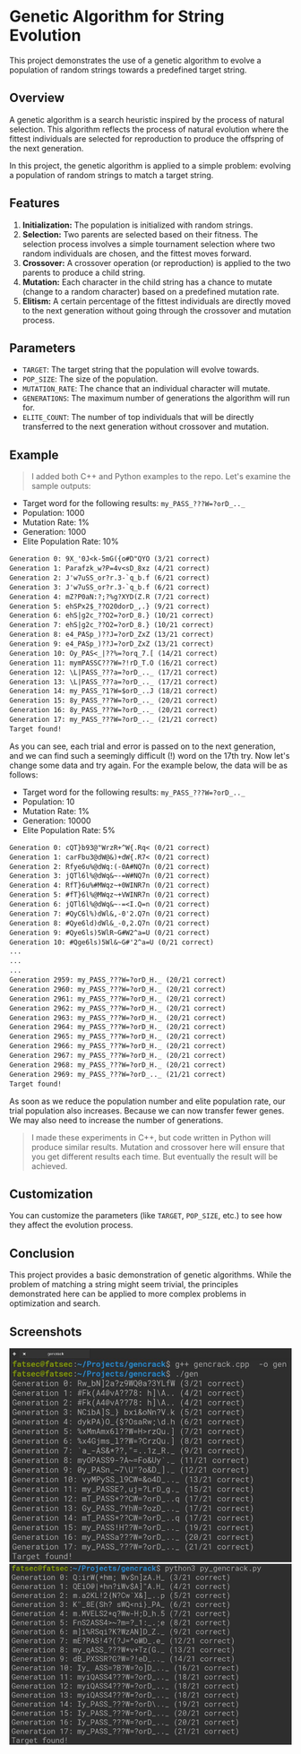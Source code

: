 # Genetic Algorithm for String Evolution

This project demonstrates the use of a genetic algorithm to evolve a population of random strings towards a predefined target string. 

## Overview

A genetic algorithm is a search heuristic inspired by the process of natural selection. This algorithm reflects the process of natural evolution where the fittest individuals are selected for reproduction to produce the offspring of the next generation.

In this project, the genetic algorithm is applied to a simple problem: evolving a population of random strings to match a target string.

## Features

1. **Initialization:** The population is initialized with random strings.
2. **Selection:** Two parents are selected based on their fitness. The selection process involves a simple tournament selection where two random individuals are chosen, and the fittest moves forward.
3. **Crossover:** A crossover operation (or reproduction) is applied to the two parents to produce a child string.
4. **Mutation:** Each character in the child string has a chance to mutate (change to a random character) based on a predefined mutation rate.
5. **Elitism:** A certain percentage of the fittest individuals are directly moved to the next generation without going through the crossover and mutation process.

## Parameters

- `TARGET`: The target string that the population will evolve towards.
- `POP_SIZE`: The size of the population.
- `MUTATION_RATE`: The chance that an individual character will mutate.
- `GENERATIONS`: The maximum number of generations the algorithm will run for.
- `ELITE_COUNT`: The number of top individuals that will be directly transferred to the next generation without crossover and mutation.

## Example

> I added both C++ and Python examples to the repo. Let's examine the sample outputs:

- Target word for the following results: `my_PASS_???W=?orD_.._`
- Population: 1000
- Mutation Rate: 1%
- Generation: 1000
- Elite Population Rate: 10%

```txt
Generation 0: 9X_'0J<k-5mG({o#D"QYO (3/21 correct)
Generation 1: Parafzk_w?P=4v<sD_8xz (4/21 correct)
Generation 2: J'w7uSS_or?r.3-`q_b.f (6/21 correct)
Generation 3: J'w7uSS_or?r.3-`q_b.f (6/21 correct)
Generation 4: mZ?P0aN:?;?%g?XYD(Z.R (7/21 correct)
Generation 5: ehSPx2$_??O20dorD_,.} (9/21 correct)
Generation 6: ehS|g2c_??O2=?orD_8.} (10/21 correct)
Generation 7: ehS|g2c_??O2=?orD_8.} (10/21 correct)
Generation 8: e4_PASp_)??J=?orD_ZxZ (13/21 correct)
Generation 9: e4_PASp_)??J=?orD_ZxZ (13/21 correct)
Generation 10: Oy_PAS<_|??%=?orq_7.[ (14/21 correct)
Generation 11: mymPASSC???W=?!rD_T.O (16/21 correct)
Generation 12: \L|PASS_???a=?orD_.._ (17/21 correct)
Generation 13: \L|PASS_???a=?orD_.._ (17/21 correct)
Generation 14: my_PASS_?1?W=$orD_..J (18/21 correct)
Generation 15: 8y_PASS_???W=?orD_.._ (20/21 correct)
Generation 16: 8y_PASS_???W=?orD_.._ (20/21 correct)
Generation 17: my_PASS_???W=?orD_.._ (21/21 correct)
Target found!
```

As you can see, each trial and error is passed on to the next generation, and we can find such a seemingly difficult (!) word on the 17th try. Now let's change some data and try again. For the example below, the data will be as follows:

- Target word for the following results: `my_PASS_???W=?orD_.._`
- Population: 10
- Mutation Rate: 1%
- Generation: 10000
- Elite Population Rate: 5%

```txt
Generation 0: cQT}b93@"WrzR+^W{.Rq< (0/21 correct)
Generation 1: carFbu3@dW@&)+dW{.R7< (0/21 correct)
Generation 2: Rfye6u%@dWq:(-0A#NQ7n (0/21 correct)
Generation 3: jQTl6l%@dWq&~-=W#NQ7n (0/21 correct)
Generation 4: RfT}6u%#MWqz~+0WINR7n (0/21 correct)
Generation 5: #fT}6l%@MWqz~+VWINR7n (0/21 correct)
Generation 6: jQTl6l%@dWq&~-=<I.Q=n (0/21 correct)
Generation 7: #QyC6l%)dWl&,-0'2.Q7n (0/21 correct)
Generation 8: #Qye6ld)dWl&_-0,2.Q7n (0/21 correct)
Generation 9: #Qye6ls)5WlR~G#W2^a=U (0/21 correct)
Generation 10: #Qge6ls)5Wl&~G#'2^a=U (0/21 correct)
...
...
...
Generation 2959: my_PASS_???W=?orD_H._ (20/21 correct)
Generation 2960: my_PASS_???W=?orD_H._ (20/21 correct)
Generation 2961: my_PASS_???W=?orD_H._ (20/21 correct)
Generation 2962: my_PASS_???W=?orD_H._ (20/21 correct)
Generation 2963: my_PASS_???W=?orD_H._ (20/21 correct)
Generation 2964: my_PASS_???W=?orD_H._ (20/21 correct)
Generation 2965: my_PASS_???W=?orD_H._ (20/21 correct)
Generation 2966: my_PASS_???W=?orD_H._ (20/21 correct)
Generation 2967: my_PASS_???W=?orD_H._ (20/21 correct)
Generation 2968: my_PASS_???W=?orD_H._ (20/21 correct)
Generation 2969: my_PASS_???W=?orD_.._ (21/21 correct)
Target found!

```

As soon as we reduce the population number and elite population rate, our trial population also increases. Because we can now transfer fewer genes. We may also need to increase the number of generations.

> I made these experiments in C++, but code written in Python will produce similar results. Mutation and crossover here will ensure that you get different results each time. But eventually the result will be achieved.

## Customization

You can customize the parameters (like `TARGET`, `POP_SIZE`, etc.) to see how they affect the evolution process.

## Conclusion

This project provides a basic demonstration of genetic algorithms. While the problem of matching a string might seem trivial, the principles demonstrated here can be applied to more complex problems in optimization and search.

## Screenshots

![C++ Screenshots](./ss/cpp_ss.jpeg)
![Python Screenshots](./ss/py_ss.jpeg)